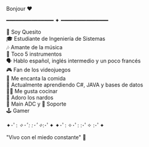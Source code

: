 Bonjour ❤️

━━━━━━━━━━━━━━━ ✦ ━━━━━━━━━━━━━━━

🧀 Soy Quesito  
🎓 Estudiante de Ingeniería de Sistemas  
🎶 Amante de la música  
🎸 Toco 5 instrumentos  
🗣️ Hablo español, inglés intermedio y un poco francés  
🎮 Fan de los videojuegos  
🍔 Me encanta la comida  
👾 Actualmente aprendiendo C#, JAVA y bases de datos  
👨‍🍳 Me gusta cocinar  
🌼 Adoro los nardos  
🏹 Main ADC y 🤝 Soporte  
🕹️ Gamer

✦･ﾟ: *✧･ﾟ:*  *:･ﾟ✧*:･ﾟ✦ ✦･ﾟ: ✧･ﾟ:  :･ﾟ✧ :･ﾟ✦

"Vivo con el miedo constante" 🌱
